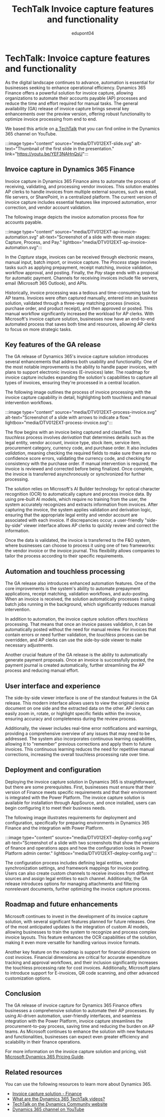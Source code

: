﻿---
title: TechTalk Invoice capture features and functionality
description: Summary of TechTalk video that talks about the invoice capture capabilities that are generally available in Dynamics 365 Finance.
ms.date: 10/08/2024
ms.topic: conceptual
author: edupont04
ms.author: edupont
ai-usage: ai-assisted
---

# TechTalk: Invoice capture features and functionality

As the digital landscape continues to advance, automation is essential for businesses seeking to enhance operational efficiency. Dynamics 365 Finance offers a powerful solution for invoice capture, allowing organizations to automate their accounts payable (AP) processes and reduce the time and effort required for manual tasks. The general availability (GA) release of invoice capture brings several key enhancements over the preview version, offering robust functionality to optimize invoice processing from end to end.

We based this article on [a TechTalk](https://youtu.be/YEF3NAHnQsU) that you can find online in the Dynamics 365 channel on YouTube.  

:::image type="content" source="media/DTV012EXT-slide.svg" alt-text="Thumbnail of the first slide in the presentation." link="https://youtu.be/YEF3NAHnQsU":::

## Invoice capture in Dynamics 365 Finance

Invoice capture in Dynamics 365 Finance aims to automate the process of receiving, validating, and processing vendor invoices. This solution enables AP clerks to handle invoices from multiple external sources, such as email, file servers, or SharePoint, in a centralized platform. The current version of invoice capture includes essential features like improved automation, error correction, and vendor account validation.

The following image depicts the invoice automation process flow for accounts payable.  

:::image type="content" source="media/DTV012EXT-ap-invoice-automation.svg" alt-text="Screenshot of a slide with three main stages: Capture, Process, and Pay." lightbox="media/DTV012EXT-ap-invoice-automation.svg":::

In the *Capture* stage, invoices can be received through electronic means, manual input, batch import, or invoice capture. The *Process* stage involves tasks such as applying prepayment, receipt matching, invoice validation, workflow approval, and posting. Finally, the *Pay* stage ends with a proposal for automatic payment. Channels for receiving invoices include file servers, email (Microsoft 365 Outlook), and APIs.  

Historically, invoice processing was a tedious and time-consuming task for AP teams. Invoices were often captured manually, entered into an business solution, validated through a three-way matching process (invoice, purchase order, and product receipt), and then approved or posted. This manual workflow significantly increased the workload for AP clerks. With Microsoft's invoice capture solution, businesses now have an end-to-end automated process that saves both time and resources, allowing AP clerks to focus on more strategic tasks.

## Key features of the GA release

The GA release of Dynamics 365's invoice capture solution introduces several enhancements that address both usability and functionality. One of the most notable improvements is the ability to handle paper invoices, with plans to support electronic invoices (E-invoices) later. The roadmap for invoice capture includes expanding the solution's capabilities to capture all types of invoices, ensuring they're processed in a central location.

The following image outlines the process of invoice processing with the invoice capture capability in detail, highlighting both touchless and manual intervention workflows.

:::image type="content" source="media/DTV012EXT-process-invoice.svg" alt-text="Screenshot of a slide with arrows to indicate a flow." lightbox="media/DTV012EXT-process-invoice.svg":::

The flow begins with an invoice being captured and classified. The *touchless* process involves *derivation* that determines details such as the legal entity, vendor account, invoice type, stock item, service item, procurement category, currency code, and purchase order. It also includes *validation*, meaning checking the required fields  to make sure there are no confidence score errors, validating the currency code, and checking for consistency with the purchase order. If manual intervention is required, the invoice is reviewed and corrected before being finalized. Once complete, the invoice is transferred asynchronously or synchronized for further processing.

The solution relies on Microsoft's AI Builder technology for optical character recognition (OCR) to automatically capture and process invoice data. By using pre-built AI models, which require no training from the user, the system accurately recognizes and extracts information from invoices. After capturing the invoice, the system applies validation and derivation logic, ensuring that the appropriate legal entity and vendor account are associated with each invoice. If discrepancies occur, a user-friendly "side-by-side" viewer interface allows AP clerks to quickly review and correct the information.

Once the data is validated, the invoice is transferred to the F&O system, where businesses can choose to process it using one of two frameworks: the vendor invoice or the invoice journal. This flexibility allows companies to tailor the process according to their specific requirements.

## Automation and touchless processing

The GA release also introduces enhanced automation features. One of the core improvements is the system's ability to automate prepayment applications, receipt matching, validation workflows, and auto-posting. When an invoice is received, the solution automatically processes it using batch jobs running in the background, which significantly reduces manual intervention.

In addition to automation, the invoice capture solution offers *touchless* processing. That means that once an invoice passes validation, it can be automatically posted without the need for manual review. For invoices that contain errors or need further validation, the *touchless* process can be overridden, and AP clerks can use the side-by-side viewer to make necessary adjustments.

Another crucial feature of the GA release is the ability to automatically generate payment proposals. Once an invoice is successfully posted, the payment journal is created automatically, further streamlining the AP process and reducing manual effort.

## User interface and experience

The side-by-side viewer interface is one of the standout features in the GA release. This modern interface allows users to view the original invoice document on one side and the extracted data on the other. AP clerks can easily zoom in, rotate, or highlight specific fields within the invoice, ensuring accuracy and completeness during the review process.

Additionally, the viewer includes real-time error notifications and warnings, providing a comprehensive overview of any issues that may need to be addressed. The system also incorporates continuous learning capabilities, allowing it to "remember" previous corrections and apply them to future invoices. This continuous learning reduces the need for repetitive manual corrections, increasing the overall touchless processing rate over time.

## Deployment and configuration

Deploying the invoice capture solution in Dynamics 365 is straightforward, but there are some prerequisites. First, businesses must ensure that their version of Finance meets specific requirements and that their environment is integrated with the Power Platform. The invoice capture solution is available for installation through AppSource, and once installed, users can begin configuring it to meet their business needs.

The following image illustrates requirements for deployment and configuration, specifically for preparing environments in Dynamics 365 Finance and the integration with Power Platform.

:::image type="content" source="media/DTV012EXT-deploy-config.svg" alt-text="Screenshot of a slide with two screenshots that show the versions of finance and operations apps and how the configuration looks in Power Platform admin center." lightbox="media/DTV012EXT-deploy-config.svg":::

The configuration process includes defining legal entities, vendor synchronization settings, and framework mappings for invoice posting. Users can also create custom channels to receive invoices from different sources and assign legal entities to each channel. Additionally, the GA release introduces options for managing attachments and filtering nonrelevant documents, further optimizing the invoice capture process.

## Roadmap and future enhancements

Microsoft continues to invest in the development of its invoice capture solution, with several significant features planned for future releases. One of the most anticipated updates is the integration of custom AI models, allowing businesses to train the system to recognize and process complex invoice layouts. This feature enhances the OCR capabilities of the solution, making it even more versatile for handling various invoice formats.

Another key feature on the roadmap is support for financial dimensions on cost invoices. Financial dimensions are critical for accurate expenditure tracking and approval workflows, and their inclusion significantly increases the touchless processing rate for cost invoices. Additionally, Microsoft plans to introduce support for E-invoices, QR code scanning, and other advanced customization options.

## Conclusion

The GA release of invoice capture for Dynamics 365 Finance offers businesses a comprehensive solution to automate their AP processes. By using AI-driven automation, user-friendly interfaces, and seamless integration with the Power Platform, invoice capture streamlines the procurement-to-pay process, saving time and reducing the burden on AP teams. As Microsoft continues to enhance the solution with new features and functionalities, businesses can expect even greater efficiency and scalability in their finance operations.

For more information on the invoice capture solution and pricing, visit [Microsoft Dynamics 365 Pricing Guide](https://dynamics.microsoft.com/pricing/).

## Related resources

You can use the following resources to learn more about Dynamics 365.

- [Invoice capture solution - Finance](/dynamics365/finance/accounts-payable/invoice-capture-overview)  
- [What are the Dynamics 365 TechTalk videos?](../roles/techtalk-videos.md)
- [TechTalk on the Dynamics Community website](https://community.dynamics.com/videos/)
- [Dynamics 365 channel on YouTube](https://www.youtube.com/channel/UC5QxCcXhFFixs1nfmOpJlvQ)
